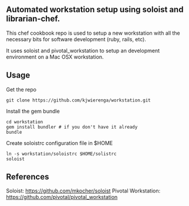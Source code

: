 
Automated workstation setup using soloist and librarian-chef.
---

This chef cookbook repo is used to setup a new workstation with all the necessary bits
for software development (ruby, rails, etc).

It uses soloist and pivotal_workstation to setup an development environment on a Mac OSX workstation.

Usage
---

Get the repo

    git clone https://github.com/kjwierenga/workstation.git

Install the gem bundle

    cd workstation
    gem install bundler # if you don't have it already
    bundle

Create soloistrc configuration file in $HOME

    ln -s workstation/soloistrc $HOME/solistrc
    soloist

References
---

Soloist: https://github.com/mkocher/soloist
Pivotal Workstation: https://github.com/pivotal/pivotal_workstation


